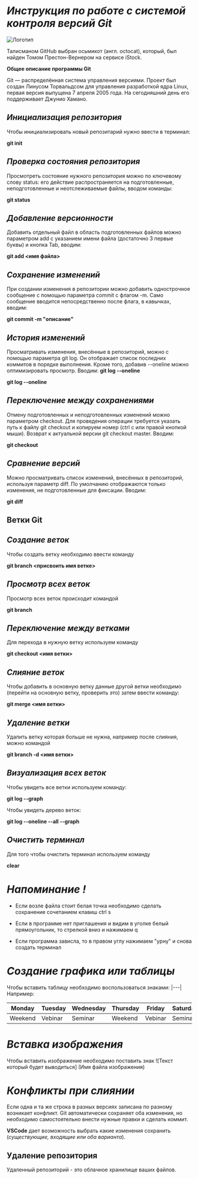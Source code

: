 # ***Инструкция по работе с системой контроля версий Git***

![Логотип](GitHub.png)

Талисманом GitHub выбран осьмикот (англ. octocat), который, был найден Томом Престон-Вернером на сервисе iStock.

**Общее описание программы Git**

Git  — распределённая система управления версиями. Проект был создан Линусом Торвальдсом для управления разработкой ядра Linux, первая версия выпущена 7 апреля 2005 года. На сегодняшний день его поддерживает Джунио Хамано.

## *Инициализация репозитория*

Чтобы инициализировать новый репозитарий нужно ввести в терминал: 

**git init**

## *Проверка состояния репозитория*

Просмотреть состояние нужного репозитория можно по ключевому слову status: его действие распространяется на подготовленные, неподготовленные и неотслеживаемые файлы, вводом команды: 

__git status__

## *Добавление версионности*

Добавить отдельный файл в область подготовленных файлов можно параметром add с указанием имени файла (достаточно 3 первые буквы) и кнопка Tab, вводим:

 **git add <имя файла>**            

## *Сохранение изменений*

При создании изменения в репозитории можно добавить однострочное сообщение с помощью параметра commit с флагом -m. Само сообщение вводится непосредственно после флага, в кавычках, вводим: 

**git commit -m "описание"**

## *История изменений*

Просматривать изменения, внесённые в репозиторий, можно с помощью параметра git log. Он отображает список последних коммитов в порядке выполнения. Кроме того, добавив  --oneline можно оптимизировать просмотр. 
Вводим: __git log --oneline__

__git log --oneline__

## *Переключение между сохранениями*

Отмену подготовленных и неподготовленных изменений можно параметром checkout. Для проведения операции требуется указать путь к файлу git checkout и копируем номер (ctrl c или правой кнопкой мыши). Возврат к актуальной версии git checkout master. Вводим:  

**git checkout**

## *Cравнение версий*

Можно просматривать список изменений, внесённых в репозиторий, используя параметр diff. По умолчанию отображаются только изменения, не подготовленные для фиксации. Вводим: 

**git diff**

## __Ветки Git__

## *Создание веток*

Чтобы создать ветку необходимо ввести команду 

**git branch <присвоить имя ветке>**

## *Просмотр всех веток*

Просмотр всех веток происходит командой 

**git branch**

## *Переключение между ветками*

Для перехода в нужную ветку используем команду 

__git checkout <имя ветки>__

## *Слияние веток*

Чтобы добавить в основную ветку данные другой ветки необходимо (перейти на основную ветку, проверить это) затем ввести команду: 

**git merge <имя ветки>**

## *Удаление ветки*

Удалить ветку которая больше не нужна, например после слияния, можно командой

 __git branch -d <имя ветки>__

 ## ***Визуализация всех веток***

 Чтобы увидеть все ветки используем команду:

 __git log --graph__

 Чтобы увидеть дерево веток:

 __git log --oneline --all --graph__

## *Очистить терминал*

Для того чтобы очистить терминал используем команду 

**clear**

# *Напоминание !*

* Если возле файла стоит белая точка необходимо сделать сохранение сочетанием клавиш ctrl s
 
* Если в программе нет приглашения и видим в уголке белый прямоугольник, то стрелкой вниз и нажимаем q

* Если программа зависла, то в правом углу нажимаем "урну" и снова создать терминал

# *Создание графика или таблицы*

Чтобы вставить таблицу необходимо воспользоваться знаками: |---| Например:

| Monday | Tuesday| Wednesday |Thursday| Friday|Saturday| Sunday|
| ------| --------| --------| ------|-----| ----|-----|
| Weekend | Vebinar |Seminar| Weekend| Vebinar| Seminar| Weekend|

# *Вставка изображения*

Чтобы вставить изображение необходимо поставить знак ![Текст который будет выводиться] (Имя файла изображения)
# *Конфликты при слиянии*

Если одна и та же строка в разных версиях записана по разному возникает конфликт. Git автоматически сохраняет оба изменения, но необходимо самостоятельно внести нужные правки и сделать коммит. 

**VSCode** дает возможность выбрать какие изменения сохранить (*существующие, входящие или оба варианта*).

## Удаление репозитория

Удаленный репозиторий - это облачное хранилище ваших файлов.
